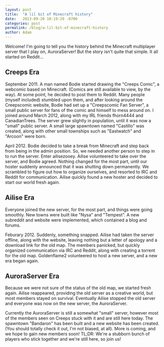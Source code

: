 ```yaml
---
layout: post
title:  "A lil bit of Minecraft history"
date:   2013-09-20 10:19:29 -0700
categories: post
permalink: /blog/a-lil-bit-of-minecraft-history
author: Adam
---
```

Welcome! I'm going to tell you the history behind the Minecraft multiplayer server that I play on, AuroraServer! But the story isn't quite that simple. It all started on Reddit...

## Creeps Era

September 2011. A man named Bodie started drawing the "Creeps Comic", a webcomic based on Minecraft. (Comics are still available to view, by the way). At some point, he decided to post them to Reddit. Many people (myself included) stumbled upon them, and after looking around the Creepscomic website, Bodie had set up a "Creepscomic Fan Server", a small public server for fans of the comic and himself to mess around on. I joined around March 2012, along with my IRL friends fhorn4444 and CanadianTrees. The server grew slightly in population, until it was now a "small" public server. A small
large spawntown named "Castillo" was created, along with other small townships such as "Eastwatch" and "Arcoon" were born.

April 2012. Bodie decided to take a break from Minecraft and step back from being in the admin position. So, we needed another person to step in to run the server. Enter ailisezooey. Ailise volunteered to take over the server, and Bodie agreed. Nothing changed for the most part, until our hoster suddenly announced that it was shutting down permanently. We scrambled to figure out how to organize ourselves, and resorted to IRC and Reddit for communication. Ailise quickly found a new hoster and decided to start our world fresh again.

## Ailise Era

Everyone joined the new server, for the most part, and things were going smoothly. New towns were built like "Nysa" and "Tempest". A new subreddit and website were implemented, which contained a blog and forums.

Feburary 2012. Suddenly, something snapped. Ailise had taken the server offline, along with the website, leaving nothing but a letter of apology and a download link for the old map. The members panicked, but quickly organized communication via IRC and Reddit, along with creating a torrent for the old map. Goldenflame2 volunteered to host a new server, and a new era began again.

## AuroraServer Era

Because we were not sure of the status of the old map, we started fresh again. Ailise reappeared, providing the old server as a creative world, but most members stayed on survival. Eventually Ailise stopped the old server and everyone was now on the new server, the AuroraServer.

Currently the AuroraServer is still a somewhat "small" server, however most of the members seen on Creeps stuck with it and are still here today. The spawntown "Bandaron" has been built and a new website has been created. (You should totally check it out, I'm not biased, at all). More is coming, and we hope to gain new members soon!
TL;DR: We're a stubborn bunch of players who stick together and we're still here, so join us!